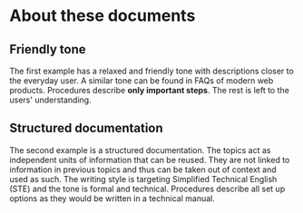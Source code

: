 # About these documents
## Friendly tone
The first example has a relaxed and friendly tone with descriptions closer to the everyday user. A similar tone can be found in FAQs of modern web products. Procedures describe **only important steps**. The rest is left to the users' understanding.

## Structured documentation
The second example is a structured documentation. The topics act as independent units of information that can be reused. They are not linked to information in previous topics and thus can be taken out of context and used as such. The writing style is targeting Simplified Technical English (STE) and the tone is formal and technical. Procedures describe all set up options as they would be written in a technical manual.  

